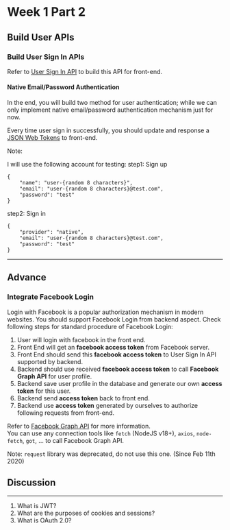 # Week 1 Part 2

## Build User APIs


### Build User Sign In APIs

Refer to [User Sign In API](https://github.com/AppWorks-School-Materials/API-Doc/tree/master/Canchu#user-sign-in-api) to build this API for front-end.

#### Native Email/Password Authentication

In the end, you will build two method for user authentication; while we can only implement native email/password authentication mechanism just for now.

Every time user sign in successfully, you should update and response a [JSON Web Tokens](https://jwt.io/introduction) to front-end.


Note:

I will use the following account for testing:
step1: Sign up
```
{
    "name": "user-{random 8 characters}",
    "email": "user-{random 8 characters}@test.com",
    "password": "test"
}
```
step2: Sign in

```
{
    "provider": "native",
    "email": "user-{random 8 characters}@test.com",
    "password": "test"
}
```

----
## Advance
### Integrate Facebook Login

Login with Facebook is a popular authorization mechanism in modern websites. You should support Facebook Login from backend aspect. Check following steps for standard procedure of Facebook Login:

1. User will login with facebook in the front end.
2. Front End will get an **facebook access token** from Facebook server.
3. Front End should send this **facebook access token** to User Sign In API supported by backend.
4. Backend should use received **facebook access token** to call **Facebook Graph API** for user profile.
5. Backend save user profile in the database and generate our own **access token** for this user.
6. Backend send **access token** back to front end.
7. Backend use **access token** generated by ourselves to authorize following requests from front-end.

Refer to [Facebook Graph API](https://developers.facebook.com/docs/graph-api) for more information.  
You can use any connection tools like `fetch` (NodeJS v18+), `axios`, `node-fetch`, `got`, ... to call Facebook Graph API.

Note: `request` library was deprecated, do not use this one. (Since Feb 11th 2020)

## Discussion
----
1. What is JWT?
2. What are the purposes of cookies and sessions?
3. What is OAuth 2.0?